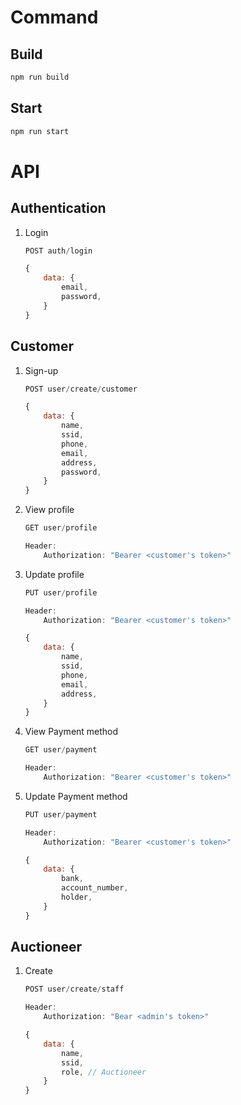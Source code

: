 # Command

## Build

```bash
npm run build
```

## Start

```bash
npm run start
```

# API

## Authentication

1. Login

    ```js
    POST auth/login

    {
        data: {
            email,
            password,
        }
    }
    ```

## Customer

1. Sign-up

    ```js
    POST user/create/customer

    {
        data: {
            name,
            ssid,
            phone,
            email,
            address,
            password,
        }
    }
    ```

2. View profile

    ```js
    GET user/profile

    Header:
        Authorization: "Bearer <customer's token>"
    ```

3. Update profile

    ```js
    PUT user/profile

    Header:
        Authorization: "Bearer <customer's token>"

    {
        data: {
            name,
            ssid,
            phone,
            email,
            address,
        }
    }
    ```

4. View Payment method

    ```js
    GET user/payment

    Header:
        Authorization: "Bearer <customer's token>"
    ```

5. Update Payment method

    ```js
    PUT user/payment

    Header:
        Authorization: "Bearer <customer's token>"

    {
        data: {
            bank,
            account_number,
            holder,
        }
    }
    ```

## Auctioneer

1. Create

    ```js
    POST user/create/staff

    Header:
        Authorization: "Bear <admin's token>"

    {
        data: {
            name,
            ssid,
            role, // Auctioneer
        }
    }
    ```
